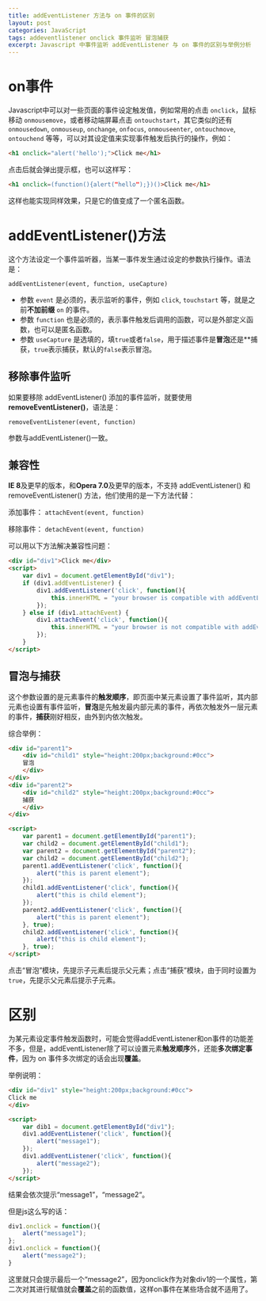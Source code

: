 ```yaml
---
title: addEventListener 方法与 on 事件的区别
layout: post
categories: JavaScript
tags: addeventlistener onclick 事件监听 冒泡捕获
excerpt: Javascript 中事件监听 addEventListener 与 on 事件的区别与举例分析
---
```

# on事件

Javascript中可以对一些页面的事件设定触发值，例如常用的点击 `onclick`，鼠标移动 `onmousemove`，或者移动端屏幕点击 `ontouchstart`，其它类似的还有 `onmousedown`, `onmouseup`, `onchange`, `onfocus`, `onmouseenter`, `ontouchmove`, `ontouchend` 等等，可以对其设定值来实现事件触发后执行的操作，例如：

``` html
<h1 onclick="alert('hello');">Click me</h1>
```

点击后就会弹出提示框，也可以这样写：

``` html
<h1 onclick=(function(){alert("hello");})()>Click me</h1>
```

这样也能实现同样效果，只是它的值变成了一个匿名函数。

# addEventListener()方法

这个方法设定一个事件监听器，当某一事件发生通过设定的参数执行操作。语法是：

`addEventListener(event, function, useCapture)`

* 参数 `event` 是必须的，表示监听的事件，例如 `click`, `touchstart` 等，就是之前**不加前缀** `on` 的事件。
* 参数 `function` 也是必须的，表示事件触发后调用的函数，可以是外部定义函数，也可以是匿名函数。
* 参数 `useCapture` 是选填的，填`true`或者`false`，用于描述事件是**冒泡**还是**捕获，`true`表示捕获，默认的`false`表示冒泡。

## 移除事件监听

如果要移除 addEventListener() 添加的事件监听，就要使用**removeEventListener()**，语法是：

`removeEventListener(event, function)`

参数与addEventListener()一致。

## 兼容性

**IE 8**及更早的版本，和**Opera 7.0**及更早的版本，不支持 addEventListener() 和 removeEventListener() 方法，他们使用的是一下方法代替：

添加事件：
`attachEvent(event, function)`

移除事件：
`detachEvent(event, function)`

可以用以下方法解决兼容性问题：

``` html
<div id="div1">Click me</div>
<script>
	var div1 = document.getElementById("div1");
	if (div1.addEventListener) {
		div1.addEventListener('click', function(){
			this.innerHTML = "your browser is compatible with addEventListener!";
		});
	} else if (div1.attachEvent) {
		div1.attachEvent('click', function(){
			this.innerHTML = "your browser is not compatible with addEventListener!"
		});
	}
</script>
```

## 冒泡与捕获

这个参数设置的是元素事件的**触发顺序**，即页面中某元素设置了事件监听，其内部元素也设置有事件监听，**冒泡**是先触发最内部元素的事件，再依次触发外一层元素的事件，**捕获**刚好相反，由外到内依次触发。

综合举例：

``` html
<div id="parent1">
	<div id="child1" style="height:200px;background:#0cc">
	冒泡
	</div>
</div>
<div id="parent2">
	<div id="child2" style="height:200px;background:#0cc">
	捕获
	</div>
</div>

<script>
	var parent1 = document.getElementById("parent1");
	var child2 = document.getElementById("child1");
	var parent2 = document.getElementById("parent2");
	var child2 = document.getElementById("child2");
	parent1.addEventListener('click', function(){
		alert("this is parent element");
	});
	child1.addEventListener('click', function(){
		alert("this is child element");
	});
	parent2.addEventListener('click', function(){
		alert("this is parent element");
	}, true);
	child2.addEventListener('click', function(){
		alert("this is child element");
	}, true);
</script>
```

点击“冒泡”模块，先提示子元素后提示父元素；点击“捕获”模块，由于同时设置为 `true`，先提示父元素后提示子元素。

# 区别

为某元素设定事件触发函数时，可能会觉得addEventListener和on事件的功能差不多，但是，addEventListener除了可以设置元素**触发顺序**外，还能**多次绑定事件**，因为 on 事件多次绑定的话会出现**覆盖**。

举例说明：

``` html
<div id="div1" style="height:200px;background:#0cc">
Click me
</div>

<script>
	var dib1 = document.getElementById("div1");
	div1.addEventListener('click', function(){
		alert("message1");
	});
	div1.addEventListener('click', function(){
		alert("message2");
	});
</script>
```

结果会依次提示“message1”，“message2“。

但是js这么写的话：

``` js
div1.onclick = function(){
	alert("message1");
};
div1.onclick = function(){
	alert("message2");
}
```

这里就只会提示最后一个“message2”，因为onclick作为对象div1的一个属性，第二次对其进行赋值就会**覆盖**之前的函数值，这样on事件在某些场合就不适用了。